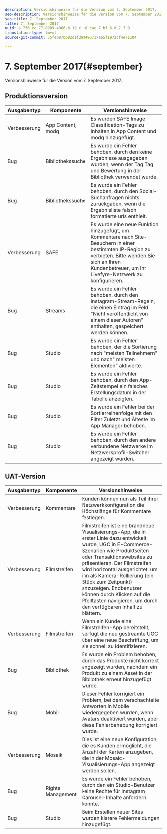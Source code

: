 ```yaml
---
description: Versionshinweise für die Version vom 7. September 2017.
seo-description: Versionshinweise für die Version vom 7. September 2017.
seo-title: 7. September 2017
title: 7. September 2017
uuid: a 736 cc 77-8989-4066-b 19 c -8 cac 7 bf 6 d 7 f 9
translation-type: tm+mt
source-git-commit: 35feb87bb82d1f298496717a65f1972cf4e71104

---
```



# 7. September 2017{#september}

Versionshinweise für die Version vom 7. September 2017.

## Produktionsversion

| **Ausgabentyp** | **Komponente** | **Versionshinweise** |
|---|---|---|
| Verbesserung | App Content, modq | Es wurden SAFE Image Classification-Tags zu Inhalten in App Content und modq hinzugefügt. |
| Bug | Bibliothekssuche | Es wurde ein Fehler behoben, durch den keine Ergebnisse ausgegeben wurden, wenn der Tag Tag und Bewertung in der Bibliothek verwendet wurde. |
| Bug | Bibliothekssuche | Es wurde ein Fehler behoben, durch den Social-Suchanfragen nichts zurückgaben, wenn die Ergebnisliste falsch formatierte urls enthielt. |
| Verbesserung | SAFE | Es wurde eine neue Funktion hinzugefügt, um Kommentare nach Site-Besuchern in einer bestimmten IP-Region zu verbieten. Bitte wenden Sie sich an Ihren Kundenbetreuer, um Ihr Livefyre-Netzwerk zu konfigurieren. |
| Bug | Streams | Es wurde ein Fehler behoben, durch den Instagram-Stream-Regeln, die einen Eintrag im Feld &quot;Nicht veröffentlicht von einem dieser Autoren&quot; enthalten, gespeichert werden können. |
| Bug | Studio | Es wurde ein Fehler behoben, der die Sortierung nach &quot;meisten Teilnehmern&quot; und nach&quot; meisten Elementen&quot; aktivierte. |
| Bug | Studio | Es wurde ein Fehler behoben, durch den App-Zeitstempel ein falsches Erstellungsdatum in der Tabelle anzeigten. |
| Bug | Studio | Es wurde ein Fehler bei der Sortierreihenfolge mit den Filter Zuletzt und Älteste im App Manager behoben. |
| Bug | Studio | Es wurde ein Fehler behoben, durch den andere verbundene Netzwerke im Netzwerkprofil-Switcher angezeigt wurden. |

## UAT-Version

| **Ausgabentyp** | **Komponente** | **Versionshinweise** |
|---|---|---|
| Verbesserung | Kommentare | Kunden können nun als Teil ihrer Netzwerkkonfiguration die Höchstlänge für Kommentare festlegen. |
| Verbesserung | Filmstreifen | Filmstreifen ist eine brandneue Visualisierungs-App, die in erster Linie dazu entwickelt wurde, UGC in E-Commerce-Szenarien wie Produktseiten oder Transaktionswebsites zu präsentieren. Der Filmstreifen wird horizontal ausgerichtet, um ihn als Kamera-Rollierung (ein Stück zum Zeitpunkt) anzuzeigen. Endbenutzer können durch Klicken auf die Pfeiltasten navigieren, um durch den verfügbaren Inhalt zu blättern. |
| Verbesserung | Filmstreifen | Wenn ein Kunde eine Filmstreifen-App bereitstellt, verfügt die neu gestreamte UGC über eine neue Beschriftung, um sie schnell zu identifizieren. |
| Bug | Bibliothek | Es wurde ein Problem behoben, durch das Produkte nicht korrekt angezeigt wurden, nachdem ein Produkt zu einem Asset in der Bibliothek erneut hinzugefügt wurde. |
| Bug | Mobil | Dieser Fehler korrigiert ein Problem, bei dem verschachtelte Antworten in Mobile wiedergegeben wurden, wenn Avatars deaktiviert wurden, aber diese Fehlerbehebung korrigiert wurde. |
| Verbesserung | Mosaik | Dies ist eine neue Konfiguration, die es Kunden ermöglicht, die Anzahl der Karten anzugeben, die in der Mosaic-Visualisierungs-App angezeigt werden sollen. |
| Bug | Rights Management | Es wurde ein Fehler behoben, durch den ein Studio-Benutzer keine Rechte für Instagram Carousel-Inhalte anfordern konnte. |
| Bug | Studio | Beim Erstellen neuer Sites wurden klarere Fehlermeldungen hinzugefügt. |

